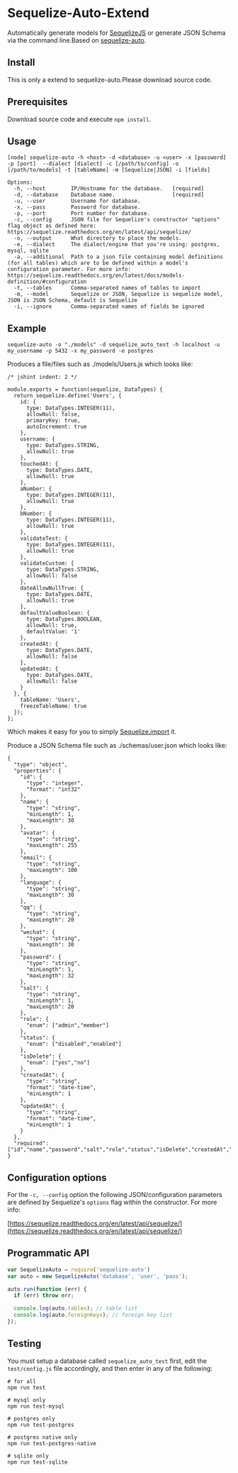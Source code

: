 # Sequelize-Auto-Extend

Automatically generate models for [SequelizeJS](https://github.com/sequelize/sequelize) or generate JSON Schema via the command line.Based on [sequelize-auto](https://github.com/sequelize/sequelize-auto).

## Install

   This is only a extend to sequelize-auto.Please download source code.  

## Prerequisites

Download source code and execute `npm install`.

## Usage

    [node] sequelize-auto -h <host> -d <database> -u <user> -x [password] -p [port]  --dialect [dialect] -c [/path/to/config] -o [/path/to/models] -t [tableName] -m [Sequelize|JSON] -i [fields]

    Options:
      -h, --host        IP/Hostname for the database.   [required]
      -d, --database    Database name.                  [required]
      -u, --user        Username for database.
      -x, --pass        Password for database.
      -p, --port        Port number for database.
      -c, --config      JSON file for Sequelize's constructor "options" flag object as defined here: https://sequelize.readthedocs.org/en/latest/api/sequelize/
      -o, --output      What directory to place the models.
      -e, --dialect     The dialect/engine that you're using: postgres, mysql, sqlite
      -a, --additional  Path to a json file containing model definitions (for all tables) which are to be defined within a model's configuration parameter. For more info: https://sequelize.readthedocs.org/en/latest/docs/models-definition/#configuration
      -t, --tables      Comma-separated names of tables to import
      -m, --model       Sequelize or JSON, Sequelize is sequelize model, JSON is JSON Schema, default is Sequelize
      -i, --ignore      Comma-separated names of fields be ignored


## Example

    sequelize-auto -o "./models" -d sequelize_auto_test -h localhost -u my_username -p 5432 -x my_password -e postgres

Produces a file/files such as ./models/Users.js which looks like:

    /* jshint indent: 2 */

    module.exports = function(sequelize, DataTypes) {
      return sequelize.define('Users', {
        id: {
          type: DataTypes.INTEGER(11),
          allowNull: false,
          primaryKey: true,
          autoIncrement: true
        },
        username: {
          type: DataTypes.STRING,
          allowNull: true
        },
        touchedAt: {
          type: DataTypes.DATE,
          allowNull: true
        },
        aNumber: {
          type: DataTypes.INTEGER(11),
          allowNull: true
        },
        bNumber: {
          type: DataTypes.INTEGER(11),
          allowNull: true
        },
        validateTest: {
          type: DataTypes.INTEGER(11),
          allowNull: true
        },
        validateCustom: {
          type: DataTypes.STRING,
          allowNull: false
        },
        dateAllowNullTrue: {
          type: DataTypes.DATE,
          allowNull: true
        },
        defaultValueBoolean: {
          type: DataTypes.BOOLEAN,
          allowNull: true,
          defaultValue: '1'
        },
        createdAt: {
          type: DataTypes.DATE,
          allowNull: false
        },
        updatedAt: {
          type: DataTypes.DATE,
          allowNull: false
        }
      }, {
        tableName: 'Users',
        freezeTableName: true
      });
    };

Which makes it easy for you to simply [Sequelize.import](http://docs.sequelizejs.com/en/latest/docs/models-definition/#import) it.

Produce a JSON Schema file such as ./schemas/user.json which looks like:

    {
      "type": "object",
      "properties": {
        "id": {
          "type": "integer",
          "format": "int32"
        },
        "name": {
          "type": "string",
          "minLength": 1,
          "maxLength": 30
        },
        "avatar": {
          "type": "string",
          "maxLength": 255
        },
        "email": {
          "type": "string",
          "maxLength": 100
        },
        "language": {
          "type": "string",
          "maxLength": 30
        },
        "qq": {
          "type": "string",
          "maxLength": 20
        },
        "wechat": {
          "type": "string",
          "maxLength": 30
        },
        "password": {
          "type": "string",
          "minLength": 1,
          "maxLength": 32
        },
        "salt": {
          "type": "string",
          "minLength": 1,
          "maxLength": 20
        },
        "role": {
          "enum": ["admin","member"]
        },
        "status": {
          "enum": ["disabled","enabled"]
        },
        "isDelete": {
          "enum": ["yes","no"]
        },
        "createdAt": {
          "type": "string",
          "format": "date-time",
          "minLength": 1
        },
        "updatedAt": {
          "type": "string",
          "format": "date-time",
          "minLength": 1
        }
      },
      "required": ["id","name","password","salt","role","status","isDelete","createdAt","updatedAt"]
    }

## Configuration options

For the `-c, --config` option the following JSON/configuration parameters are defined by Sequelize's `options` flag within the constructor. For more info:

[https://sequelize.readthedocs.org/en/latest/api/sequelize/](https://sequelize.readthedocs.org/en/latest/api/sequelize/)

## Programmatic API

```js
var SequelizeAuto = require('sequelize-auto')
var auto = new SequelizeAuto('database', 'user', 'pass');

auto.run(function (err) {
  if (err) throw err;

  console.log(auto.tables); // table list
  console.log(auto.foreignKeys); // foreign key list
});
```

## Testing

You must setup a database called `sequelize_auto_test` first, edit the `test/config.js` file accordingly, and then enter in any of the following:

    # for all
    npm run test

    # mysql only
    npm run test-mysql

    # postgres only
    npm run test-postgres

    # postgres native only
    npm run test-postgres-native

    # sqlite only
    npm run test-sqlite
